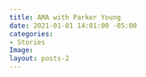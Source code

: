 ```yaml
---
title: AMA with Parker Young
date: 2021-01-01 14:01:00 -05:00
categories:
- Stories
Image: 
layout: posts-2
---
```


